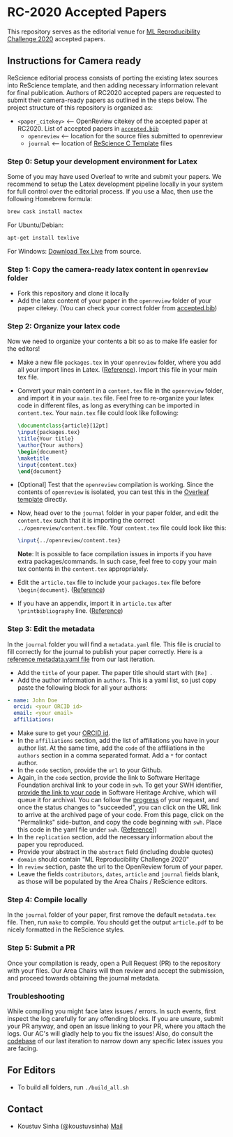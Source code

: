 # RC-2020 Accepted Papers

This repository serves as the editorial venue for [ML Reproducibility Challenge 2020](https://paperswithcode.com/rc2020) accepted papers.

## Instructions for Camera ready

ReScience editorial process consists of porting the existing latex sources into ReScience template, and then adding necessary information relevant for final publication. Authors of RC2020 accepted papers are requested to submit their camera-ready papers as outlined in the steps below. The project structure of this repository is organized as:

- `<paper_citekey>` <-- OpenReview citekey of the accepted paper at RC2020. List of accepted papers in [`accepted.bib`](/accepted.bib)
  - `openreview`  <-- location for the source files submitted to openreview
  - `journal`  <-- location of [ReScience C Template](https://github.com/ReScience/template) files


### Step 0: Setup your development environment for Latex

Some of you may have used Overleaf to write and submit your papers. We recommend to setup the Latex development pipeline locally in your system for full control over the editorial process. If you use a Mac, then use the following Homebrew formula:

``` sh
brew cask install mactex
```

For Ubuntu/Debian:

``` sh
apt-get install texlive
```

For Windows: [Download Tex Live](https://www.tug.org/texlive/acquire-netinstall.html) from source.


### Step 1: Copy the camera-ready latex content in `openreview` folder

- Fork this repository and clone it locally
- Add the latex content of your paper in the `openreview` folder of your paper citekey. (You can check your correct folder from [accepted.bib](accepted.bib))

### Step 2: Organize your latex code

Now we need to organize your contents a bit so as to make life easier for the editors!

- Make a new file `packages.tex` in your `openreview` folder, where you add all your import lines in Latex. ([Reference](https://github.com/ReScience/NeurIPS-2019/blob/master/ferlesReZeroShotKnowledge/openreview/packages.tex)). Import this file in your main tex file.
- Convert your main content in a `content.tex` file in the `openreview` folder, and import it in your `main.tex` file. Feel free to re-organize your latex code in different files, as long as everything can be imported in `content.tex`. Your `main.tex` file could look like following:

    ``` tex
    \documentclass{article}[12pt]
    \input{packages.tex}
    \title{Your title}
    \author{Your authors}
    \begin{document}
    \maketitle
    \input{content.tex}
    \end{document}
    ```


- [Optional] Test that the `openreview` compilation is working. Since the contents of `openreview` is isolated, you can test this in the [Overleaf template](https://www.overleaf.com/project/5f4e72de7681920001b208f9) directly. 
- Now, head over to the `journal` folder in your paper folder, and edit the `content.tex` such that it is importing the correct `../openreview/content.tex` file. Your `content.tex` file could look like this:

    ``` tex 
    \input{../openreview/content.tex}
    ```

    **Note**: It is possible to face compilation issues in imports if you have extra packages/commands. In such case, feel free to copy your main tex contents in the `content.tex` appropriately.

- Edit the `article.tex` file to include your `packages.tex` file before `\begin{document}`. ([Reference](https://github.com/ReScience/NeurIPS-2019/blob/master/ferlesReZeroShotKnowledge/journal/article.tex#L3))
- If you have an appendix, import it in `article.tex` after `\printbibliography` line. ([Reference](https://github.com/ReScience/NeurIPS-2019/blob/master/ferlesReZeroShotKnowledge/journal/article.tex#L14))

### Step 3: Edit the metadata

In the `journal` folder you will find a `metadata.yaml` file. This file is crucial to fill correctly for the journal to publish your paper correctly. Here is a [reference metadata.yaml file](https://github.com/ReScience/NeurIPS-2019/blob/master/ferlesReZeroShotKnowledge/journal/metadata.yaml) from our last iteration.

- Add the `title` of your paper. The paper title should start with `[Re] `.
- Add the author information in `authors`. This is a yaml list, so just copy paste the following block for all your authors:

``` yaml
- name: John Doe
  orcid: <your ORCID id>
  email: <your email>
  affiliations:
```

- Make sure to get your [ORCID id](https://orcid.org/).
- In the `affiliations` section, add the list of affiliations you have in your author list. At the same time, add the `code` of the affiliations in the `authors` section in a comma separated format. Add a `*` for contact author.
- In the `code` section, provide the `url` to your Github.
- Again, in the `code` section, provide the link to Software Heritage Foundation archival link to your code in `swh`. To get your SWH identifier, [provide the link to your code](https://archive.softwareheritage.org/save/) in Software Heritage Archive, which will queue it for archival. You can follow the [progress](https://archive.softwareheritage.org/save/#requests) of your request, and once the status changes to "succeeded", you can click on the URL link to arrive at the archived page of your code. From this page, click on the "Permalinks" side-button, and copy the code beginning with `swh`. Place this code in the yaml file under `swh`. ([Reference](https://github.com/ReScience/NeurIPS-2019/blob/master/ferlesReZeroShotKnowledge/journal/metadata.yaml#L46)])
- In the `replication` section, add the necessary information about the paper you reproduced.
- Provide your abstract in the `abstract` field (including double quotes)
- `domain` should contain "ML Reproducibility Challenge 2020"
- In `review` section, paste the url to the OpenReview forum of your paper.
- Leave the fields `contributors`, `dates`, `article` and `journal` fields blank, as those will be populated by the Area Chairs / ReScience editors.

### Step 4: Compile locally

In the `journal` folder of your paper, first remove the default `metadata.tex` file. Then, run `make` to compile. You should get the output `article.pdf` to be nicely formatted in the ReScience styles.

### Step 5: Submit a PR

Once your compilation is ready, open a Pull Request (PR) to the repository with your files. Our Area Chairs will then review and accept the submission, and proceed towards obtaining the journal metadata.

### Troubleshooting

While compiling you might face latex issues / errors. In such events, first inspect the log carefully for any offending blocks. If you are unsure, submit your PR anyway, and open an issue linking to your PR, where you attach the logs. Our AC's will gladly help to you fix the issues! Also, do consult the [codebase](https://github.com/ReScience/NeurIPS-2019) of our last iteration to narrow down any specific latex issues you are facing.

## For Editors

- To build all folders, run `./build_all.sh`

## Contact

- Koustuv Sinha (@koustuvsinha) [Mail](mailto:koustuv.sinha@mail.mcgill.ca)
